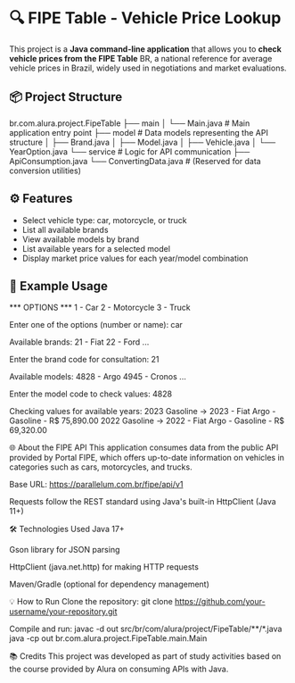 # 🔍 FIPE Table - Vehicle Price Lookup

This project is a **Java command-line application** that allows you to **check vehicle prices from the FIPE Table** BR, a national reference for average vehicle prices in Brazil, widely used in negotiations and market evaluations.

## 📦 Project Structure

br.com.alura.project.FipeTable
├── main
│ └── Main.java # Main application entry point
├── model # Data models representing the API structure
│ ├── Brand.java
│ ├── Model.java
│ ├── Vehicle.java
│ └── YearOption.java
└── service # Logic for API communication
├── ApiConsumption.java
└── ConvertingData.java # (Reserved for data conversion utilities)


## ⚙️ Features

- Select vehicle type: car, motorcycle, or truck
- List all available brands
- View available models by brand
- List available years for a selected model
- Display market price values for each year/model combination

## 🧪 Example Usage

*** OPTIONS ***
1 - Car
2 - Motorcycle
3 - Truck

Enter one of the options (number or name): car

Available brands:
21 - Fiat
22 - Ford
...

Enter the brand code for consultation:
21

Available models:
4828 - Argo
4945 - Cronos
...

Enter the model code to check values:
4828

Checking values for available years:
2023 Gasoline -> 2023 - Fiat Argo - Gasoline - R$ 75,890.00
2022 Gasoline -> 2022 - Fiat Argo - Gasoline - R$ 69,320.00


🌐 About the FIPE API
This application consumes data from the public API provided by Portal FIPE, which offers up-to-date information on vehicles in categories such as cars, motorcycles, and trucks.

Base URL: https://parallelum.com.br/fipe/api/v1

Requests follow the REST standard using Java's built-in HttpClient (Java 11+)

🛠 Technologies Used
Java 17+

Gson library for JSON parsing

HttpClient (java.net.http) for making HTTP requests

Maven/Gradle (optional for dependency management)


💡 How to Run
Clone the repository:
git clone https://github.com/your-username/your-repository.git

Compile and run:
javac -d out src/br/com/alura/project/FipeTable/**/*.java
java -cp out br.com.alura.project.FipeTable.main.Main

📚 Credits
This project was developed as part of study activities based on the course provided by Alura on consuming APIs with Java.


